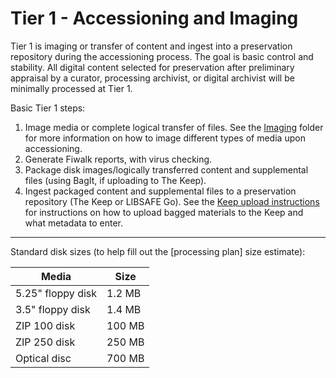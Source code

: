# Tier 1 - Accessioning and Imaging

Tier 1 is imaging or transfer of content and ingest into a preservation repository during the accessioning process. The goal is basic control and stability. All digital content selected for preservation after preliminary appraisal by a curator, processing archivist, or digital archivist will be minimally processed at Tier 1.

Basic Tier 1 steps:
1. Image media or complete logical transfer of files. See the [Imaging](https://github.com/rose-collectionservices/digital-archives/tree/master/Imaging%20Instructions) folder for more information on how to image different types of media upon accessioning.
2. Generate Fiwalk reports, with virus checking.
3. Package disk images/logically transferred content and supplemental files (using BagIt, if uploading to The Keep).
4. Ingest packaged content and supplemental files to a preservation repository (The Keep or LIBSAFE Go). See the [Keep upload instructions](https://github.com/rose-collectionservices/digital-archives/blob/master/Tier%201/Keep_Ingest.md) for instructions on how to upload bagged materials to the Keep and what metadata to enter.

---

Standard disk sizes (to help fill out the [processing plan] size estimate):

| Media               | Size    |
|---------------------|---------|
| 5.25" floppy disk   | 1.2 MB  |
| 3.5" floppy disk    | 1.4 MB  |
| ZIP 100 disk        | 100 MB  |
| ZIP 250 disk        | 250 MB  |
| Optical disc        | 700 MB  |
